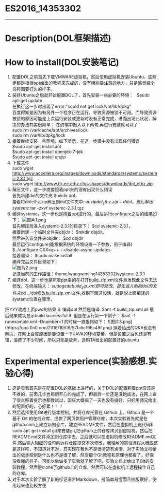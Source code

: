 # ES2016_14353302
***
# Description(DOL框架描述)
# How to install(DOL安装笔记)
1. 配置DOL之前首先下载VMWARE虚拟机，然后使用虚拟机安装Ubuntu，这两步都是根据ppt给出的教程来完成的，没有特别要注意的地方，只是感觉装个乌邦图要好久的样子。  
2. 装好Ubuntu之后就开始配置DOL了，首先安装一些必要的环境：  
$sudo apt-get update  
在执行这一步时出现了error:"could not get lock/var/lib/dpkg"  
百度得知是因为有另外一个程序正在运行，导致资源被锁不可用。而导致资源被锁的原因可能是上次运行安装或更新时没有正常完成，进而出现此状况，解决的办法其实很简单： 
在终端中敲入以下两句,再进行安装就可以了  
sudo rm /var/cache/apt/archives/lock  
sudo rm /var/lib/dpkg/lock
3. 接着继续安装一些环境，如下所示，在这一步骤中没有出现任何错误  
$sudo apt-get install ant  
$sudo apt-get install openjdk-7-jdk   
$sudo apt-get install unzip  
4. 下载文件   
sudo wget <http://www.accellera.org/images/downloads/standards/systemc/systemc-2.3.1.tgz>  
sudo wget <http://www.tik.ee.ethz.ch/~shapes/downloads/dol_ethz.zip>
5. 解压文件，这一步直接照着ppt来的没有出现什么错误  
  首先新建dol的文件夹:$mkdir dol，  
  接着将dolethz.zip解压到dol文件夹中:
  $unzip dol_ethz.zip -d dol，  
  最后解压systemc:$tar -zxvf systemc-2.3.1.tgz
6. 编译systemc，这一步也是照着ppt进行的，最后运行configure之后的结果如下：
![图片1.png](https://ooo.0o0.ooo/2016/10/09/57fa5c55707bd.png)  
首先解压后进入systemc-2.3.1的目录下：
$cd systemc-2.3.1，  
接着新建一个临时文件夹objdir： $mkdir objdir。  
然后进入该文件夹objdir： 
$cd objdir  
最后运行configure(能根据系统的环境设置一下参数，用于编译)  $../configure CXX=g++ --disable-async-updates  
接着编译：
$sudo make install  
编译完后文件目录如下：  
![图片2.png](https://ooo.0o0.ooo/2016/10/09/57fa5cf9a280e.png)  
记录当前的工作路径：/home/wangwenjing14353302/systemc-2.3.1
7. 编译dol，这一步也是照着ppt来的在打开build_zip.xml文件后发现此文件无法修改，在终端输入：
$sudo gedit build_zip.xml即可修改。  
首先进入刚刚dol的文件夹$cd ../dol修改build_zip.xml文件,找到下面这段话，就是说上面编译的systemc位置在哪里，  
<property name="systemc.inc" value="YYY/include"/>  
<property name="systemc.lib" value="YYY/lib-linux/libsystemc.a"/>  
把YYY改成上页pwd的结果
8. 编译dol
然后是编译:  
$ant -f build_zip.xml all  
最后结果成功显示build successful
9. 但是在运行第一个例子：  
$ant -f runexample.xml -Dnumber=1  
的时候一直报错如下：  
![图片3.png](https://ooo.0o0.ooo/2016/10/09/57fa5cf96c49f.png)  
照着给出的Q&A也没有解决，在网上百度原因是要设置一下JAVA的环境变量，但是设置之后也还是有错，浪费了不少时间，所以只能是放弃，选用TA给出的配置好的ubuntu

# Experimental experience(实验感想.实验心得)
1. 这是实验首先是在配置DOL的基础上进行的，关于DOL的配置照着ppt应该是不难的，前面几步也都很开心的完成了，但最后一步还是没跑成功，在网上查了很久照着提示也都尝试过，国庆大概搞了一天也没有搞好，只好用师兄给出的配置好的，心好累！！！
2. 然后选择使用Git进行版本控制，并将仓库托管在 Github 上。Github 是一个基于 Git 的在线仓库，提供了网页供用户管理仓库，本次实验首先就是在github.com上建立新的仓库，建立README文件，然后在虚拟机上跑代码$ sudo apt-get install git来安装git,把github上的仓库拷贝到虚拟机，然后把README.md文件添加到仓库中去，之后就可以在虚拟机修改README.md文件,然后输入相应的语句向远程仓库提交本次修改，我理解的实验流程大概应该是这样吧，不知道对不对，其实现在我也不是很清楚有点懵。对于实验文档给出的版本控制是什么也不是很了解，然后那个Git教程和原理也都看了，好像没看懂的样子，可能以后做多了实验就了解了吧。实验文档上给出了Git的安装教程，然后是clone了github上的仓库，然后可以在虚拟机上远程操作自己的仓库。
3. 对于本次实验了解了新的标记语言Markdown，挺简单易懂而且排版很好，使用起来也比较方便
